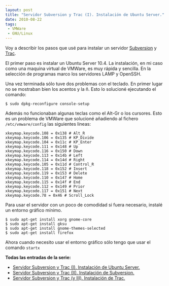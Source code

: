 ```yaml
---
layout: post
title: "Servidor Subversion y Trac (I). Instalación de Ubuntu Server."
date: 2010-08-22
tags:
 - VMWare
 - GNU/Linux
---
```


Voy a describir los pasos que usé para instalar un servidor [Subversion](http://es.wikipedia.org/wiki/Subversion) y [Trac](http://es.wikipedia.org/wiki/Trac).

El primer paso es instalar un Ubuntu Server 10.4. La instalación, en mi caso como una maquina virtual de VMWare, es muy rápida y sencilla. En la selección de programas marco los servidores LAMP y OpenSSH.

Una vez terminada sólo tuve dos problemas con el teclado. En primer lugar no se mostraban bien los acentos y la ñ. Esto lo solucioné ejecutando el comando:

	$ sudo dpkg-reconfigure console-setup
	
Además no funcionaban algunas teclas como el Alt-Gr o los cursores. Esto es un problema de VMWare que solucioné añadiendo al fichero `/etc/vmware/config` las siguientes lineas:

	xkeymap.keycode.108 = 0x138 # Alt_R
	xkeymap.keycode.106 = 0x135 # KP_Divide
	xkeymap.keycode.104 = 0x11c # KP_Enter
	xkeymap.keycode.111 = 0x148 # Up
	xkeymap.keycode.116 = 0x150 # Down
	xkeymap.keycode.113 = 0x14b # Left
	xkeymap.keycode.114 = 0x14d # Right
	xkeymap.keycode.105 = 0x11d # Control_R
	xkeymap.keycode.118 = 0x152 # Insert
	xkeymap.keycode.119 = 0x153 # Delete
	xkeymap.keycode.110 = 0x147 # Home
	xkeymap.keycode.115 = 0x14f # End
	xkeymap.keycode.112 = 0x149 # Prior
	xkeymap.keycode.117 = 0x151 # Next
	xkeymap.keycode.78 = 0x46 # Scroll_Lock

Para usar el servidor con un poco de comodidad si fuera necesario, instalé un entorno gráfico mínimo.

	$ sudo apt-get install xorg gnome-core
	$ sudo apt-get install gksu
	$ sudo apt-get install gnome-themes-selected
	$ sudo apt-get install firefox
	
	
Ahora cuando necesito usar el entorno gráfico sólo tengo que usar el comando `startx`

**Todas las entradas de la serie:**

* [Servidor Subversion y Trac (I). Instalación de Ubuntu Server.](http://www.enlosdetalles.net/2010/08/servidor-subversion-y-trac-i.html)
* [Servidor Subversion y Trac (II). Instalación de Subversion.](http://www.enlosdetalles.net/2010/09/servidor-subversion-y-trac-ii.html)
* [Servidor Subversion y Trac (y III). Instalación de Trac.](http://www.enlosdetalles.net/2010/10/servidor-subversion-y-trac-y-iii.html)

